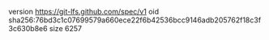 version https://git-lfs.github.com/spec/v1
oid sha256:76bd3c1c07699579a660ece22f6b42536bcc9146adb205762f18c3f3c630b8e6
size 6257

